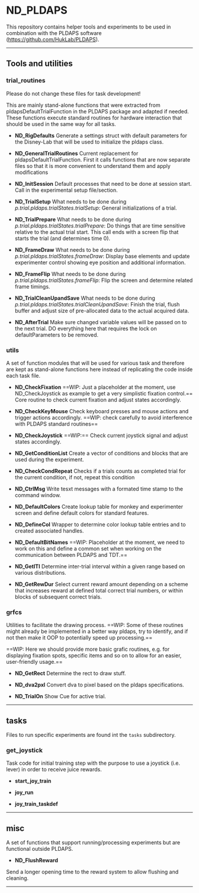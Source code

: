 ND_PLDAPS
==========

This repository contains helper tools and experiments to be used in combination with the PLDAPS software (https://github.com/HukLab/PLDAPS).

***
## Tools and utilities

### trial_routines
Please do not change these files for task development! 

This are mainly stand-alone functions that were extracted from pldapsDefaultTrialFunction in the PLDAPS package and adapted if needed. These functions execute standard routines for hardware interaction that should be used in the same way for all tasks.

* __ND_RigDefaults__ 
Generate a settings struct with default parameters for the Disney-Lab that will be used to initialize the pldaps class.

* __ND_GeneralTrialRoutines__
Current replacement for pldapsDefaultTrialFunction. First it calls functions that are now separate files so that it is more convenient to understand them and apply modifications

* __ND_InitSession__
Default processes that need to be done at session start. Call in the experimental setup file/section.

* __ND_TrialSetup__ 
What needs to be done during *p.trial.pldaps.trialStates.trialSetup*: General initializations of a trial.

* __ND_TrialPrepare__ 
What needs to be done during *p.trial.pldaps.trialStates.trialPrepare*: Do things that are time sensitive relative to the actual trial start. This call ends with a screen flip that starts the trial (and determines time 0).

* __ND_FrameDraw__
What needs to be done during *p.trial.pldaps.trialStates.frameDraw*: Display base elements and update experimenter control showing eye position and additional information. 

* __ND_FrameFlip__
What needs to be done during *p.trial.pldaps.trialStates.frameFlip*: Flip the screen and determine related frame timings.

* __ND_TrialCleanUpandSave__ 
What needs to be done during *p.trial.pldaps.trialStates.trialCleanUpandSave*: Finish the trial, flush buffer and adjust size of pre-allocated data to the actual acquired data.

* __ND_AfterTrial__
Make sure changed variable values will be passed on to the next trial. DO everything here that requires the lock on defaultParameters to be removed. 

### utils

A set of function modules that will be used for various task and therefore are kept as stand-alone functions here instead of replicating the code inside each task file.

* __ND_CheckFixation__ 
==WIP: Just a placeholder at the moment, use ND_CheckJoystick as example to get a very simplistic fixation control.== Core routine to check current fixation and adjust states accordingly.

* __ND_CheckKeyMouse__ 
Check keyboard presses and mouse actions and trigger actions accordingly. ==WIP: check carefully to avoid interference with PLDAPS standard routines==

* __ND_CheckJoystick__ 
==WIP:== Check current joystick signal and adjust states accordingly.

* __ND_GetConditionList__ 
Create a vector of conditions and blocks that are used during the experiment.

* __ND_CheckCondRepeat__ 
Checks if a trials counts as completed trial for the current condition, if not, repeat this condition

* __ND_CtrlMsg__ 
Write tesxt messages with a formated time stamp to the command window.

* __ND_DefaultColors__ 
Create lookup table for monkey and experimenter screen and define default colors for standard features.

* __ND_DefineCol__
Wrapper to determine color lookup table entries and to created associated handles.

* __ND_DefaultBitNames__ 
==WIP: Placeholder at the moment, we need to work on this and define a common set when working on the communication between PLDAPS and TDT.==

* __ND_GetITI__
Determine inter-trial interval within a given range based on various distributions.

* __ND_GetRewDur__
Select current reward amount depending on a scheme that increases reward at defined total correct trial numbers, or within blocks of subsequent correct trials.

### grfcs ###
Utilities to facilitate the drawing process.
==WIP: Some of these routines might already be implemented in a better way pldaps, try to identify, and if not then make it OOP to potentially speed up processing.==

==WIP: Here we should provide more basic grafic routines, e.g. for displaying fixation spots, specific items and so on to allow for an easier, user-friendly usage.==

* __ND_GetRect__ 
Determine the rect to draw stuff.

* __ND_dva2pxl__ 
Convert dva to pixel based on the pldaps specifications.

* __ND_TrialOn__
Show Cue for active trial.

***

## tasks

Files to run specific experiments are found int the `tasks` subdirectory.

### get_joystick

Task code for initial training step with the purpose to use a joystick (i.e. lever) in order to receive juice rewards.

* __start_joy_train__

* __joy_run__

* __joy_train_taskdef__


***
## misc

A set of functions that support running/processing experiments but are functional outside PLDAPS.


* __ND_FlushReward__ 

Send a longer opening time to the reward system to allow flushing and cleaning.

***



